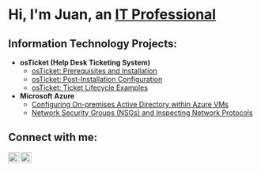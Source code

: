 <h1>Hi, I'm Juan, an <a href="https://www.linkedin.com/in/juan-antonio-martinez-medina-24562010a/">IT Professional</a></h1>

<h2> Information Technology Projects:</h2>

- <b>osTicket (Help Desk Ticketing System)</b>
  - [osTicket: Prerequisites and Installation](https://github.com/juanmtz03/osticket-prereqs)
  - [osTicket: Post-Installation Configuration](https://github.com/juanmtz03/post-install-config)
  - [osTicket: Ticket Lifecycle Examples](https://github.com/juanmtz03/ticket-lifecycle)
- <b>Microsoft Azure</b>
  - [Configuring On-premises Active Directory within Azure VMs](https://github.com/juanmtz03/configure-ad)
  - [Network Security Groups (NSGs) and Inspecting Network Protocols](https://github.com/juanmtz03/azure-network-protocols)

<h2>Connect with me:</h2>

[<img align="left" alt="Juan | LinkedIn" width="22px" src="https://cdn.jsdelivr.net/npm/simple-icons@v3/icons/linkedin.svg" />][linkedin]
[<img align="left" alt="Juan | Instagram" width="22px" src="https://cdn.jsdelivr.net/npm/simple-icons@v3/icons/instagram.svg" />][instagram]

[instagram]: https://www.instagram.com/juanchoos/
[linkedin]: https://www.linkedin.com/in/juan-antonio-martinez-medina-24562010a/
